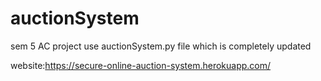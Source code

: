 # auctionSystem
sem 5 AC project
use auctionSystem.py file which is completely updated 

website:https://secure-online-auction-system.herokuapp.com/
